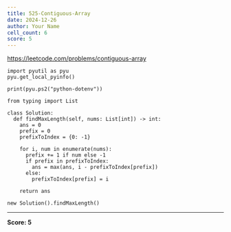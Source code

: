 ```yaml
---
title: 525-Contiguous-Array
date: 2024-12-26
author: Your Name
cell_count: 6
score: 5
---
```


https://leetcode.com/problems/contiguous-array


```
import pyutil as pyu
pyu.get_local_pyinfo()
```


```
print(pyu.ps2("python-dotenv"))
```


```
from typing import List
```


```
class Solution:
  def findMaxLength(self, nums: List[int]) -> int:
    ans = 0
    prefix = 0
    prefixToIndex = {0: -1}

    for i, num in enumerate(nums):
      prefix += 1 if num else -1
      if prefix in prefixToIndex:
        ans = max(ans, i - prefixToIndex[prefix])
      else:
        prefixToIndex[prefix] = i

    return ans
```


```
new Solution().findMaxLength()
```


---
**Score: 5**
